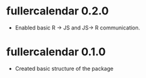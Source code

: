 # fullercalendar 0.2.0

* Enabled basic R -> JS and JS-> R communication.

# fullercalendar 0.1.0

* Created basic structure of the package
